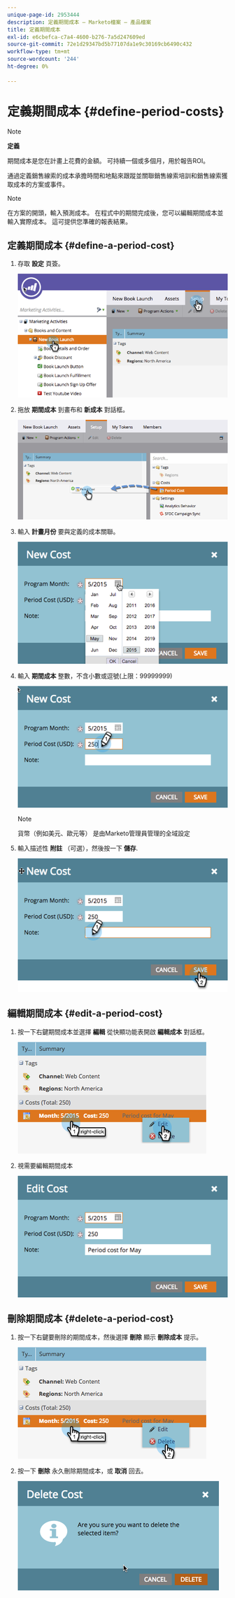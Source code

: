 ```yaml
---
unique-page-id: 2953444
description: 定義期間成本 — Marketo檔案 — 產品檔案
title: 定義期間成本
exl-id: e6cbefca-c7a4-4600-b276-7a5d247609ed
source-git-commit: 72e1d29347bd5b77107da1e9c30169cb6490c432
workflow-type: tm+mt
source-wordcount: '244'
ht-degree: 0%

---
```


# 定義期間成本 {#define-period-costs}

>[!NOTE]
>
>**定義**
>
>期間成本是您在計畫上花費的金額。 可持續一個或多個月，用於報告ROI。

通過定義銷售線索的成本承擔時間和地點來跟蹤並關聯銷售線索培訓和銷售線索獲取成本的方案或事件。

>[!NOTE]
>
>在方案的開頭，輸入預測成本。 在程式中的期間完成後，您可以編輯期間成本並輸入實際成本。 這可提供您準確的報表結果。

## 定義期間成本 {#define-a-period-cost}

1. 存取 **設定** 頁簽。

   ![](assets/image2015-4-24-11-3a13-3a27.png)

1. 拖放 **期間成本** 到畫布和 **新成本** 對話框。

   ![](assets/image2015-4-24-16-3a31-3a15.png)

1. 輸入 **計畫月份** 要與定義的成本關聯。

   ![](assets/image2015-4-24-16-3a11-3a30.png)

1. 輸入 **期間成本** 整數，不含小數或逗號(上限：99999999)

   ![](assets/image2015-4-24-16-3a10-3a24.png)

   >[!NOTE]
   >
   >貨幣（例如美元、歐元等） 是由Marketo管理員管理的全域設定

1. 輸入描述性 **附註** （可選），然後按一下 **儲存**.

   ![](assets/image2015-4-24-16-3a21-3a16.png)

## 編輯期間成本 {#edit-a-period-cost}

1. 按一下右鍵期間成本並選擇 **編輯** 從快顯功能表開啟 **編輯成本** 對話框。

   ![](assets/image2015-4-24-16-3a26-3a29.png)

1. 視需要編輯期間成本

   ![](assets/image2015-4-24-16-3a27-3a38.png)

## 刪除期間成本 {#delete-a-period-cost}

1. 按一下右鍵要刪除的期間成本，然後選擇 **刪除** 顯示 **刪除成本** 提示。

   ![](assets/image2015-4-24-16-3a33-3a32.png)

1. 按一下 **刪除** 永久刪除期間成本，或 **取消** 回去。

   ![](assets/image2015-4-24-16-3a34-3a38.png)
